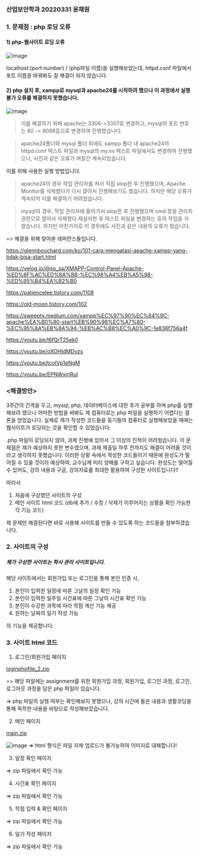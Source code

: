 ### 산업보안학과 20220331 윤채원 


### 1. 문제점 : php 로딩 오류

#### 1) php-웹사이트 로딩 오류

![image](https://github.com/ychxnn/information_security/assets/112887768/bf7d1d02-f54c-440f-9d7f-ecd2bc00ef47)

localhost:(port number) / (php파일 이름)을 실행해보았는데, httpd.conf 파일에서 포트 이름을 바꿔봐도 잘 해결이 되지 않습니다. 

#### 2) php 설치 후, xampp로 mysql과 apache24를 시작하려 했으나 이 과정에서 실행 불가 오류를 해결하지 못했습니다. 

![image](https://github.com/ychxnn/information_security/assets/112887768/042d7775-e2aa-41e0-8964-57b4b7839ded)

> 이를 해결하기 위해 apache는 3306->3307로 변경하고, mysql의 포트 번호는 80 -> 8088등으로 변경하여 진행했습니다. 

> apache24폴더와 mysql 폴더 외에도 xampp 폴더 내 apache24의 httpd.conf 텍스트 파일과 mysql의 my.ini 텍스트 파일에서도 변경하여 진행했으나, 사진과 같은 오류가 며칠간 계속되었습니다. 

이를 위해 사용한 실행 방법입니다.

> apache24의 경우 작업 관리자를 켜서 직접 stop한 후 진행했으며, Apache Monitor를 삭제했다가 다시 깔아서 진행해보기도 했습니다. 하지만 해당 오류가 계속되어 이를 해결하기 어려웠습니다. 

> mysql의 경우, 작업 관리자에 들어가서 stop한 후 진행했으며 cmd 창을 관리자 권한으로 열어서 삭제했다 재설치한 후 텍스트 파일을 변경하는 등의 작업을 거쳤습니다. 하지만 마찬가지로 이 경우에도 사진과 같은 내용의 오류가 떴습니다. 

=> 해결을 위해 찾아본 레퍼런스들입니다.

https://glennbouchard.com/ko/101-cara-mengatasi-apache-xampp-yang-tidak-bisa-start.html

https://velog.io/@so_sa/XMAPP-Control-Panel-Apache-%ED%8F%AC%ED%8A%B8-%EC%98%A4%EB%A5%98-%ED%95%B4%EA%B2%B0

https://patiencelee.tistory.com/1108

https://old-moon.tistory.com/102

https://sweepty.medium.com/xampp%EC%97%90%EC%84%9C-apache%EA%B0%80-start%EB%90%98%EC%A7%80-%EC%95%8A%EB%8A%94-%EB%AC%B8%EC%A0%9C-1e836f756a4f

https://youtu.be/I6fQrT25ek0

https://youtu.be/oXOHIdMDvzs

https://youtu.be/tcoIVp1eNgM

https://youtu.be/EPNWxjriRuI

### <해결방안>
3주간의 간격을 두고, mysql, php, 데이터베이스에 대한 추가 공부를 하며 php를 실행해보려 했으나 어떠한 방법을 써봐도 제 컴퓨터로는 php 파일을 실행하기 어렵다는 결론을 얻었습니다. 
실제로 제가 작성한 코드들을 동기들의 컴퓨터로 실행해보았을 때에는 웹사이트가 로딩되는 것을 확인할 수 있었습니다.  

.php 파일이 로딩되지 않아, 과제 진행에 있어서 그 이상의 진척이 어려웠습니다. 
이 문제점은 제가 예상하지 못한 변수였으며, 과제 제출일 하루 전까지도 해결이 어려울 것이라고 생각하지 못했습니다. 
이러한 상황 속에서 작성한 코드들이기 때문에 완성도가 떨어질 수 있을 것이라 예상하여, 교수님께 미리 양해를 구하고 싶습니다. 완성도는 떨어질 수 있어도, 강의 내용과 구글, 강의자료를 최대한 활용하여 구성한 사이트입니다!!

따라서 

1. 처음에 구상했던 사이트의 구성
2. 메인 사이트 html 코드
  (db에 추가 / 수정 / 삭제가 이루어지는 상황을 확인 가능한 각 기능 코드)

제 문제만 해결된다면 바로 사용해 사이트를 만들 수 있도록 하는 코드들을 첨부하겠습니다.  

### 2. 사이트의 구성

##### 제가 구상한 사이트는 학사 관리 사이트입니다.

해당 사이트에서는 회원가입 또는 로그인을 통해 본인 인증 시, 

1. 본인이 입력한 일정에 따른 그날의 일정 확인 가능
2. 본인이 입력한 일주일 시간표에 따른 그날의 시간표 확인 가능 
3. 본인이 수강한 과목에 따라 학점 계산 기능 제공 
4. 원하는 날짜의 일기 작성 가능 

의 기능을 제공합니다. 

### 3. 사이트 html 코드

1) 로그인/회원가입 페이지

[loginphpfile_2.zip](https://github.com/ychxnn/information_security/files/11692470/loginphpfile_2.zip)

=> 해당 파일에는 assignment를 위한 회원가입 과정, 회원가입, 로그인 과정, 로그인, 로그아웃 과정을 담은 php 파일이 있습니다.

=> php 파일의 실행 여부는 확인해보지 못했으나, 강의 시간에 들은 내용과 생활코딩을 통해 독학한 내용을 바탕으로 작성해보았습니다. 

2) 메인 페이지

[main.zip](https://github.com/ychxnn/information_security/files/11693047/main.zip)

![image](https://github.com/ychxnn/information_security/assets/112887768/d27fae74-95ce-4398-81e5-209cd62349f1)
=> html 형식은 파일 자체 업로드가 불가능하여 이미지로 대체합니다!

3) 일정 확인 페이지

=> zip 파일에서 확인 가능

4) 시간표 확인 페이지

=> zip 파일에서 확인 가능

5) 학점 입력 & 확인 페이지

=> zip 파일에서 확인 가능 

6) 일기 작성 페이지

=> zip 파일에서 확인 가능 
